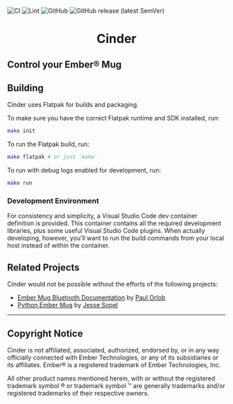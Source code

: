 ![CI](https://github.com/avojak/cinder/workflows/CI/badge.svg)
![Lint](https://github.com/avojak/cinder/workflows/Lint/badge.svg)
![GitHub](https://img.shields.io/github/license/avojak/cinder.svg?color=blue)
![GitHub release (latest SemVer)](https://img.shields.io/github/v/release/avojak/cinder?sort=semver)

<p align="center">
  <!-- <img src="data/assets/cinder.svg" alt="Icon" /> -->
</p>
<h1 align="center">Cinder</h1>
<p align="center">
  <!-- <a href='https://flathub.org/apps/details/com.avojak.cinder'><img width='155' alt='Download on Flathub' src='https://flathub.org/assets/badges/flathub-badge-en.png'/></a> -->
</p>

## Control your Ember® Mug

## Building

Cinder uses Flatpak for builds and packaging.

To make sure you have the correct Flatpak runtime and SDK installed, run:

```bash
make init
```

To run the Flatpak build, run:

```bash
make flatpak # or just `make`
```

To run with debug logs enabled for development, run:

```bash
make run
```

### Development Environment

For consistency and simplicity, a Visual Studio Code dev container definition is provided. This container contains all the required development libraries, plus some useful Visual Studio Code plugins. When actually developing, however, you'll want to run the build commands from your local host instead of within the container.

## Related Projects

Cinder would not be possible without the efforts of the following projects:

- [Ember Mug Bluetooth Documentation](https://github.com/orlopau/ember-mug) by [Paul Orlob](https://github.com/orlopau)
- [Python Ember Mug](https://github.com/sopelj/python-ember-mug) by [Jesse Sopel](https://github.com/sopelj)
---

## Copyright Notice

Cinder is not affiliated, associated, authorized, endorsed by, or in any way officially connected with Ember Technologies, or any of its subsidiaries or its affiliates. Ember&reg; is a registered trademark of Ember Technologies, Inc.

All other product names mentioned herein, with or without the registered trademark symbol &reg; or trademark symbol &trade; are generally trademarks and/or registered trademarks of their respective owners.
